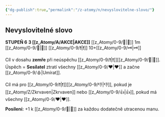 ```yaml
---
{"dg-publish":true,"permalink":"/z-atomy/n/nevyslovitelne-slovo/"}
---
```


## Nevyslovitelné slovo  
**STUPEŇ 6**
**3 [[z_Atomy/A/AKCE\|AKCE]]**
[[z_Atomy/0-9/👊\|👊]] 1m
[[z_Atomy/0-9/📶\|📶]] [[z_Atomy/0-9/❗\|❗]] 10+[[z_Atomy/0-9/🗝\|🗝]]

Cíl v dosahu **zemře** při neúspěchu [[z_Atomy/0-9/❗\|❗]][[z_Atomy/0-9/🧠\|🧠]].
Úspěch = **Sesílatel** ztratí všechny [[z_Atomy/0-9/❤\|❤]] a začne [[z_Atomy/0-9/🩸\|Umírat]].

Cíl má pro [[z_Atomy/0-9/❗\|❗]][[z_Atomy/0-9/👎\|👎]], pokud je [[z_Atomy/Z/Zkrvaven\|Zkrvaven]] nebo [[z_Atomy/0-9/👍\|👍]], pokud má všechny [[z_Atomy/0-9/❤\|❤]].

**Posílení:** +1 k [[z_Atomy/0-9/📶\|📶]] za každou dodatečně utracenou manu.